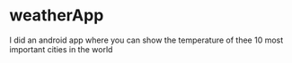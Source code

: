 # weatherApp
I did an android app where you can show the temperature of thee 10 most important cities in the world
